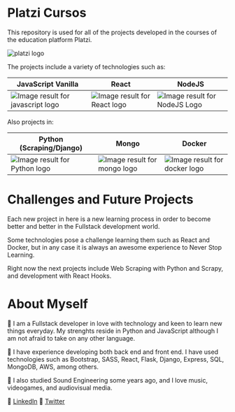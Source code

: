 # Platzi Cursos

This repository is used for all of the projects developed in the courses of the education platform Platzi.

![platzi logo](https://pbs.twimg.com/profile_images/1278376724900786182/zXbHm9d-_400x400.jpg)

The projects include a variety of technologies such as:

| JavaScript Vanilla                                                                                                                                                         | React                                                                                                                              | NodeJS                                                                                                     |
| -------------------------------------------------------------------------------------------------------------------------------------------------------------------------- | ---------------------------------------------------------------------------------------------------------------------------------- | ---------------------------------------------------------------------------------------------------------- |
| ![Image result for javascript logo](https://upload.wikimedia.org/wikipedia/commons/thumb/9/99/Unofficial_JavaScript_logo_2.svg/550px-Unofficial_JavaScript_logo_2.svg.png) | ![Image result for React logo](https://upload.wikimedia.org/wikipedia/commons/thumb/a/a7/React-icon.svg/1000px-React-icon.svg.png) | ![Image result for NodeJS Logo](https://cdn.pixabay.com/photo/2015/04/23/17/41/node-js-736399_960_720.png) |

Also projects in:

| Python (Scraping/Django)                                                                                                                           | Mongo                                                                                             | Docker                                                                                                                                     |
| -------------------------------------------------------------------------------------------------------------------------------------------------- | ------------------------------------------------------------------------------------------------- | ------------------------------------------------------------------------------------------------------------------------------------------ |
| ![Image result for Python logo](https://upload.wikimedia.org/wikipedia/commons/thumb/c/c3/Python-logo-notext.svg/280px-Python-logo-notext.svg.png) | ![Image result for mongo logo](https://infinapps.com/wp-content/uploads/2018/10/mongodb-logo.png) | ![Image result for docker logo](https://www.docker.com/sites/default/files/d8/styles/role_icon/public/2019-07/Moby-logo.png?itok=sYH_JEaJ) |

# Challenges and Future Projects

Each new project in here is a new learning process in order to become better and better in the Fullstack development world.

Some technologies pose a challenge learning them such as React and Docker, but in any case it is always an awesome experience to Never Stop Learning.

Right now the next projects include Web Scraping with Python and Scrapy, and development with React Hooks.

# About Myself

🎯 I am a Fullstack developer in love with technology and keen to learn new things everyday. My strenghts reside in Python and JavaScript although I am not afraid to take on any other language.

🎯 I have experience developing both back end and front end. I have used technologies such as Bootstrap, SASS, React, Flask, Django, Express, SQL, MongoDB, AWS, among others.

🎯 I also studied Sound Engineering some years ago, and I love music, videogames, and audiovisual media.

🔹 [LinkedIn](https://www.linkedin.com/in/jhoan-stiven-zamora-caicedo/)
🔹 [Twitter](https://twitter.com/JhoanZamora10)
